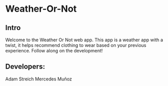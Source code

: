 # Weather-Or-Not 
## Intro 
Welcome to the Weather Or Not web app. This app is a weather app with a twist, it helps recommend clothing to wear based on your previous experience. Follow along on the development!
## Developers:
Adam Streich
Mercedes Muñoz
